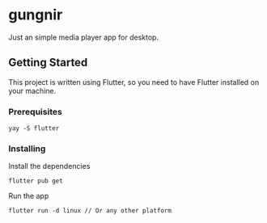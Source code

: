 # gungnir

Just an simple media player app for desktop.

## Getting Started

This project is written using Flutter, so you need to have Flutter installed on your machine.

### Prerequisites
`yay -S flutter`

### Installing
Install the dependencies
```
flutter pub get
```

Run the app
```
flutter run -d linux // Or any other platform
```
